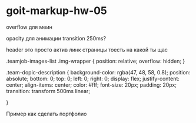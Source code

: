 # goit-markup-hw-05

overflow для меин

opacity для анимации
transition 250ms?   



header это просто актив линк страницы тоесть на какой ты щас












.teamjob-images-list .img-wrapper {
  position: relative;
  overflow: hidden;
}

.team-dopic-description {
  background-color: rgba(47, 48, 58, 0.8);
  position: absolute;
  bottom: 0;
  top: 0;
  left: 0;
  right: 0;
  display: flex;
  justify-content: center;
  align-items: center;
  color: #fff;
  font-size: 20px;
  padding: 20px;
  transition: transform 500ms linear;

}



Пример как сделать портфолио